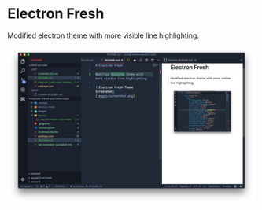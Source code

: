 # Electron Fresh

Modified electron theme with more visible line highlighting.

![Electron Fresh Theme Screenshot](/images/screenshot.png)